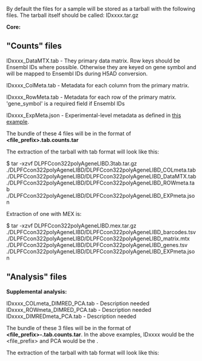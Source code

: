 By default the files for a sample will be stored as a tarball with the following files.  The tarball itself should be called:  IDxxxx.tar.gz

**Core:**

## "Counts" files

IDxxxx_DataMTX.tab - They primary data matrix. Row keys should be Ensembl IDs where possible.  Otherwise they are keyed on gene symbol and will be mapped to Ensembl IDs during H5AD conversion.

IDxxxx_ColMeta.tab - Metadata for each column from the primary matrix.

IDxxxx_RowMeta.tab - Metadata for each row of the primary matrix.  'gene_symbol' is a required field if Ensembl IDs

IDxxxx_ExpMeta.json - Experimental-level metadata as defined in [this example](https://github.com/jorvis/gEAR/blob/master/www/user_templates/metadata_template.xlsx).

The bundle of these 4 files will be in the format of **<file_prefix>.tab.counts.tar**

The extraction of the tarball with tab format will look like this:

$ tar -xzvf DLPFCcon322polyAgeneLIBD.3tab.tar.gz
./DLPFCcon322polyAgeneLIBD/DLPFCcon322polyAgeneLIBD_COLmeta.tab
./DLPFCcon322polyAgeneLIBD/DLPFCcon322polyAgeneLIBD_DataMTX.tab
./DLPFCcon322polyAgeneLIBD/DLPFCcon322polyAgeneLIBD_ROWmeta.tab
./DLPFCcon322polyAgeneLIBD/DLPFCcon322polyAgeneLIBD_EXPmeta.json

Extraction of one with MEX is:

$ tar -xzvf DLPFCcon322polyAgeneLIBD.mex.tar.gz
./DLPFCcon322polyAgeneLIBD/DLPFCcon322polyAgeneLIBD_barcodes.tsv
./DLPFCcon322polyAgeneLIBD/DLPFCcon322polyAgeneLIBD_matrix.mtx
./DLPFCcon322polyAgeneLIBD/DLPFCcon322polyAgeneLIBD_genes.tsv
./DLPFCcon322polyAgeneLIBD/DLPFCcon322polyAgeneLIBD_EXPmeta.json

## "Analysis" files

**Supplemental analysis:**

IDxxxx_COLmeta_DIMRED_PCA.tab - Description needed
IDxxxx_ROWmeta_DIMRED_PCA.tab - Description needed
IDxxxx_DIMREDmeta_PCA.tab - Description needed

The bundle of these 3 files will be in the format of **<file_prefix>-<analysis>.tab.counts.tar**.  In the above examples, IDxxxx would be the <file_prefix> and PCA would be the <analysis>.

The extraction of the tarball with tab format will look like this:
